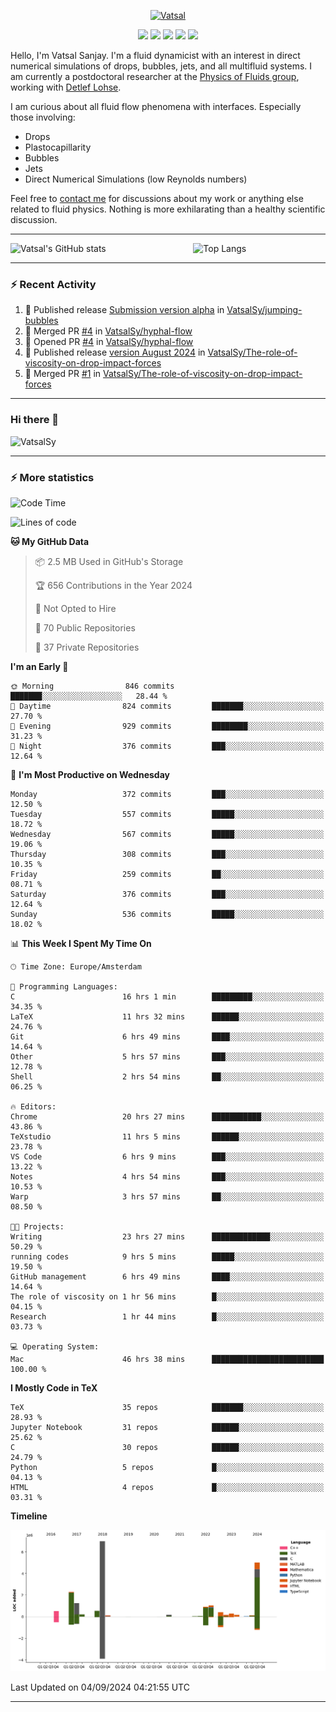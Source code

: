 <center>

[<img alt="Vatsal" width="200px" src="https://www.dropbox.com/s/dxyybgtblo8er6h/Logo_Vatsal_Vector.png?raw=1">](https://www.vatsalsanjay.com)

[<img src="https://img.shields.io/badge/googlescholar-4285F4?&style=for-the-badge&logo=googlescholar&logoColor=white">](https://scholar.google.com/citations?hl=en&user=67aQviYAAAAJ)
[<img src="https://img.shields.io/static/v1.svg?&style=for-the-badge&logo=ResearchGate&label=&message=ResearchGate&logoColor=white&color=green">](https://www.researchgate.net/profile/Vatsal-Sanjay-2)
[<img src="https://img.shields.io/badge/twitter-1DA1F2?&style=for-the-badge&logo=twitter&logoColor=white">](https://twitter.com/VatsalSanjay)
[<img src="https://img.shields.io/badge/linkedin-0A66C2?&style=for-the-badge&logo=linkedin">](https://www.linkedin.com/in/vatsalsanjay/)
[<img src="https://img.shields.io/badge/orcid-A6CE39?&style=for-the-badge&logo=orcid&logoColor=white">](https://orcid.org/0000-0002-4293-6099)

</center>

Hello, I'm Vatsal Sanjay. I'm a fluid dynamicist with an interest in direct numerical simulations of drops, bubbles, jets, and all multifluid systems. I am currently a postdoctoral researcher at the [Physics of Fluids group](https://pof.tnw.utwente.nl), working with [Detlef Lohse](https://en.wikipedia.org/wiki/Detlef_Lohse). 

I am curious about all fluid flow phenomena with interfaces. Especially those involving:

- Drops
- Plastocapillarity
- Bubbles
- Jets
- Direct Numerical Simulations (low Reynolds numbers)

Feel free to [contact me](mailto:contact@vatsalsanjay.com) for discussions about my work or anything else related to fluid physics. Nothing is more exhilarating than a healthy scientific discussion.

<!-- ![Vatsal's GitHub stats](https://github-readme-stats-xi-wine-74.vercel.app/api?username=VatsalSy&show_icons=true&theme=vision-friendly-dark)

![Top Langs](https://github-readme-stats-xi-wine-74.vercel.app/api/top-langs/?username=VatsalSy&layout=compact&theme=vision-friendly-dark) -->

---
<div style="display: flex; justify-content: space-between;">
    <img src="https://github-readme-stats-xi-wine-74.vercel.app/api?username=VatsalSy&show_icons=true&theme=vision-friendly-dark" alt="Vatsal's GitHub stats" style="width: 55%;">
    <img src="https://github-readme-stats-xi-wine-74.vercel.app/api/top-langs/?username=VatsalSy&layout=compact&theme=vision-friendly-dark" alt="Top Langs" style="width: 42%;">
</div>

---

### :zap: Recent Activity

<!--START_SECTION:activity-->
1. 🚀 Published release [Submission version alpha](https://github.com/VatsalSy/jumping-bubbles/releases/tag/v0) in [VatsalSy/jumping-bubbles](https://github.com/VatsalSy/jumping-bubbles)
2. 🎉 Merged PR [#4](https://github.com/VatsalSy/hyphal-flow/pull/4) in [VatsalSy/hyphal-flow](https://github.com/VatsalSy/hyphal-flow)
3. 💪 Opened PR [#4](https://github.com/VatsalSy/hyphal-flow/pull/4) in [VatsalSy/hyphal-flow](https://github.com/VatsalSy/hyphal-flow)
4. 🚀 Published release [version August 2024](https://github.com/VatsalSy/The-role-of-viscosity-on-drop-impact-forces/releases/tag/v1.0) in [VatsalSy/The-role-of-viscosity-on-drop-impact-forces](https://github.com/VatsalSy/The-role-of-viscosity-on-drop-impact-forces)
5. 🎉 Merged PR [#1](https://github.com/VatsalSy/The-role-of-viscosity-on-drop-impact-forces/pull/1) in [VatsalSy/The-role-of-viscosity-on-drop-impact-forces](https://github.com/VatsalSy/The-role-of-viscosity-on-drop-impact-forces)
<!--END_SECTION:activity-->
---

### Hi there 👋
<p align="left"> <img src="https://komarev.com/ghpvc/?username=VatsalSy&label=Profile%20views&color=orange&style=for-the-badge" alt="VatsalSy" /> </p>

---
### :zap: More statistics

<!--START_SECTION:waka-->
![Code Time](http://img.shields.io/badge/Code%20Time-286%20hrs%2015%20mins-blue)

![Lines of code](https://img.shields.io/badge/From%20Hello%20World%20I%27ve%20Written-20.3%20million%20lines%20of%20code-blue)

**🐱 My GitHub Data** 

> 📦 2.5 MB Used in GitHub's Storage 
 > 
> 🏆 656 Contributions in the Year 2024
 > 
> 🚫 Not Opted to Hire
 > 
> 📜 70 Public Repositories 
 > 
> 🔑 37 Private Repositories 
 > 
**I'm an Early 🐤** 

```text
🌞 Morning                846 commits         ███████░░░░░░░░░░░░░░░░░░   28.44 % 
🌆 Daytime                824 commits         ███████░░░░░░░░░░░░░░░░░░   27.70 % 
🌃 Evening                929 commits         ████████░░░░░░░░░░░░░░░░░   31.23 % 
🌙 Night                  376 commits         ███░░░░░░░░░░░░░░░░░░░░░░   12.64 % 
```
📅 **I'm Most Productive on Wednesday** 

```text
Monday                   372 commits         ███░░░░░░░░░░░░░░░░░░░░░░   12.50 % 
Tuesday                  557 commits         █████░░░░░░░░░░░░░░░░░░░░   18.72 % 
Wednesday                567 commits         █████░░░░░░░░░░░░░░░░░░░░   19.06 % 
Thursday                 308 commits         ███░░░░░░░░░░░░░░░░░░░░░░   10.35 % 
Friday                   259 commits         ██░░░░░░░░░░░░░░░░░░░░░░░   08.71 % 
Saturday                 376 commits         ███░░░░░░░░░░░░░░░░░░░░░░   12.64 % 
Sunday                   536 commits         █████░░░░░░░░░░░░░░░░░░░░   18.02 % 
```


📊 **This Week I Spent My Time On** 

```text
🕑︎ Time Zone: Europe/Amsterdam

💬 Programming Languages: 
C                        16 hrs 1 min        █████████░░░░░░░░░░░░░░░░   34.35 % 
LaTeX                    11 hrs 32 mins      ██████░░░░░░░░░░░░░░░░░░░   24.76 % 
Git                      6 hrs 49 mins       ████░░░░░░░░░░░░░░░░░░░░░   14.64 % 
Other                    5 hrs 57 mins       ███░░░░░░░░░░░░░░░░░░░░░░   12.78 % 
Shell                    2 hrs 54 mins       ██░░░░░░░░░░░░░░░░░░░░░░░   06.25 % 

🔥 Editors: 
Chrome                   20 hrs 27 mins      ███████████░░░░░░░░░░░░░░   43.86 % 
TeXstudio                11 hrs 5 mins       ██████░░░░░░░░░░░░░░░░░░░   23.78 % 
VS Code                  6 hrs 9 mins        ███░░░░░░░░░░░░░░░░░░░░░░   13.22 % 
Notes                    4 hrs 54 mins       ███░░░░░░░░░░░░░░░░░░░░░░   10.53 % 
Warp                     3 hrs 57 mins       ██░░░░░░░░░░░░░░░░░░░░░░░   08.50 % 

🐱‍💻 Projects: 
Writing                  23 hrs 27 mins      █████████████░░░░░░░░░░░░   50.29 % 
running codes            9 hrs 5 mins        █████░░░░░░░░░░░░░░░░░░░░   19.50 % 
GitHub management        6 hrs 49 mins       ████░░░░░░░░░░░░░░░░░░░░░   14.64 % 
The role of viscosity on 1 hr 56 mins        █░░░░░░░░░░░░░░░░░░░░░░░░   04.15 % 
Research                 1 hr 44 mins        █░░░░░░░░░░░░░░░░░░░░░░░░   03.73 % 

💻 Operating System: 
Mac                      46 hrs 38 mins      █████████████████████████   100.00 % 
```

**I Mostly Code in TeX** 

```text
TeX                      35 repos            ███████░░░░░░░░░░░░░░░░░░   28.93 % 
Jupyter Notebook         31 repos            ██████░░░░░░░░░░░░░░░░░░░   25.62 % 
C                        30 repos            ██████░░░░░░░░░░░░░░░░░░░   24.79 % 
Python                   5 repos             █░░░░░░░░░░░░░░░░░░░░░░░░   04.13 % 
HTML                     4 repos             █░░░░░░░░░░░░░░░░░░░░░░░░   03.31 % 
```



**Timeline**

![Lines of Code chart](https://raw.githubusercontent.com/VatsalSy/VatsalSy/main/assets/bar_graph.png)


 Last Updated on 04/09/2024 04:21:55 UTC
<!--END_SECTION:waka-->
---
